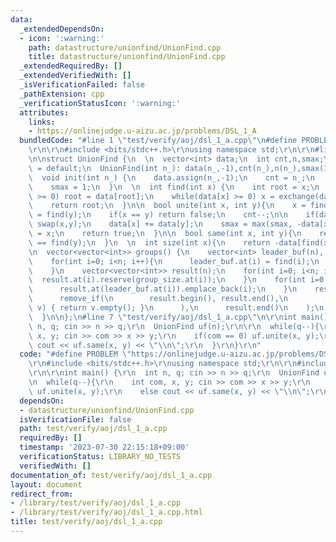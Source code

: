 ```yaml
---
data:
  _extendedDependsOn:
  - icon: ':warning:'
    path: datastructure/unionfind/UnionFind.cpp
    title: datastructure/unionfind/UnionFind.cpp
  _extendedRequiredBy: []
  _extendedVerifiedWith: []
  _isVerificationFailed: false
  _pathExtension: cpp
  _verificationStatusIcon: ':warning:'
  attributes:
    links:
    - https://onlinejudge.u-aizu.ac.jp/problems/DSL_1_A
  bundledCode: "#line 1 \"test/verify/aoj/dsl_1_a.cpp\"\n#define PROBLEM \"https://onlinejudge.u-aizu.ac.jp/problems/DSL_1_A\"\
    \r\n\r\n#include <bits/stdc++.h>\r\nusing namespace std;\r\n\r\n#line 2 \"datastructure/unionfind/UnionFind.cpp\"\
    \n\nstruct UnionFind {\n  \n  vector<int> data;\n  int cnt,n,smax;\n  \n  UnionFind()\
    \ = default;\n  UnionFind(int n_): data(n_,-1),cnt(n_),n(n_),smax(1) {}\n  \n\
    \  void init(int n_) {\n    data.assign(n_,-1);\n    cnt = n_;\n    n = n_;\n\
    \    smax = 1;\n  }\n  \n  int find(int x) {\n    int root = x;\n    while(data[root]\
    \ >= 0) root = data[root];\n    while(data[x] >= 0) x = exchange(data[x], root);\n\
    \    return root;\n  }\n\n  bool unite(int x, int y){\n    x = find(x);\n    y\
    \ = find(y);\n    if(x == y) return false;\n    cnt--;\n\n    if(data[x] > data[y])\
    \ swap(x,y);\n    data[x] += data[y];\n    smax = max(smax, -data[x]);\n    data[y]\
    \ = x;\n    return true;\n  }\n\n  bool same(int x, int y){\n    return find(x)\
    \ == find(y);\n  }\n  \n  int size(int x){\n    return -data[find(x)];\n  }\n\n\
    \n  vector<vector<int>> groups() {\n    vector<int> leader_buf(n), group_size(n);\n\
    \    for(int i=0; i<n; i++){\n      leader_buf.at(i) = find(i);\n      group_size.at(leader_buf.at(i))++;\n\
    \    }\n    vector<vector<int>> result(n);\n    for(int i=0; i<n; i++){\n    \
    \  result.at(i).reserve(group_size.at(i));\n    }\n    for(int i=0; i<n; i++){\n\
    \      result.at(leader_buf.at(i)).emplace_back(i);\n    }\n    result.erase(\n\
    \      remove_if(\n        result.begin(), result.end(),\n        [&](const vector<int>&\
    \ v) { return v.empty(); }\n      ),\n      result.end()\n    );\n    return result;\n\
    \  }\n\n};\n#line 7 \"test/verify/aoj/dsl_1_a.cpp\"\n\r\nint main() {\r\n  int\
    \ n, q; cin >> n >> q;\r\n  UnionFind uf(n);\r\n\r\n  while(q--){\r\n    int com,\
    \ x, y; cin >> com >> x >> y;\r\n    if(com == 0) uf.unite(x, y);\r\n    else\
    \ cout << uf.same(x, y) << \"\\n\";\r\n  }\r\n}\r\n"
  code: "#define PROBLEM \"https://onlinejudge.u-aizu.ac.jp/problems/DSL_1_A\"\r\n\
    \r\n#include <bits/stdc++.h>\r\nusing namespace std;\r\n\r\n#include \"datastructure/unionfind/UnionFind.cpp\"\
    \r\n\r\nint main() {\r\n  int n, q; cin >> n >> q;\r\n  UnionFind uf(n);\r\n\r\
    \n  while(q--){\r\n    int com, x, y; cin >> com >> x >> y;\r\n    if(com == 0)\
    \ uf.unite(x, y);\r\n    else cout << uf.same(x, y) << \"\\n\";\r\n  }\r\n}\r\n"
  dependsOn:
  - datastructure/unionfind/UnionFind.cpp
  isVerificationFile: false
  path: test/verify/aoj/dsl_1_a.cpp
  requiredBy: []
  timestamp: '2023-07-30 22:15:18+09:00'
  verificationStatus: LIBRARY_NO_TESTS
  verifiedWith: []
documentation_of: test/verify/aoj/dsl_1_a.cpp
layout: document
redirect_from:
- /library/test/verify/aoj/dsl_1_a.cpp
- /library/test/verify/aoj/dsl_1_a.cpp.html
title: test/verify/aoj/dsl_1_a.cpp
---
```

